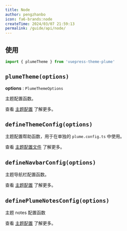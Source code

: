 ```yaml
---
title: Node
author: pengzhanbo
icon: fa6-brands:node
createTime: 2024/03/07 21:59:13
permalink: /guide/api/node/
---
```


## 使用

```ts
import { plumeTheme } from 'vuepress-theme-plume'
```

## `plumeTheme(options)`

__options__ : `PlumeThemeOptions`

主题配置函数。

查看 [主题配置](/config/basic/) 了解更多。

## `defineThemeConfig(options)`

主题配置帮助函数，用于在单独的 `plume.config.ts` 中使用。

查看 [主题配置文件](../config/配置说明.md#主题配置文件) 了解更多。

## `defineNavbarConfig(options)`

主题导航栏配置函数。

查看 [主题配置](/config/navigation/) 了解更多。

## `definePlumeNotesConfig(options)`

主题 notes 配置函数

查看 [主题配置](/config/notes/) 了解更多。
